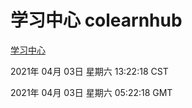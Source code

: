 # 学习中心 colearnhub
[学习中心](http://58.48.54.58:56308/colearnhub/)

2021年 04月 03日 星期六 13:22:18 CST

2021年 04月 03日 星期六 05:22:18 GMT

